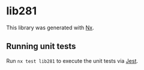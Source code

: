 # lib281

This library was generated with [Nx](https://nx.dev).

## Running unit tests

Run `nx test lib281` to execute the unit tests via [Jest](https://jestjs.io).

